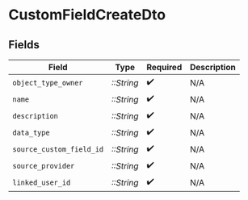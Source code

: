 # CustomFieldCreateDto


## Fields

| Field                    | Type                     | Required                 | Description              |
| ------------------------ | ------------------------ | ------------------------ | ------------------------ |
| `object_type_owner`      | *::String*               | :heavy_check_mark:       | N/A                      |
| `name`                   | *::String*               | :heavy_check_mark:       | N/A                      |
| `description`            | *::String*               | :heavy_check_mark:       | N/A                      |
| `data_type`              | *::String*               | :heavy_check_mark:       | N/A                      |
| `source_custom_field_id` | *::String*               | :heavy_check_mark:       | N/A                      |
| `source_provider`        | *::String*               | :heavy_check_mark:       | N/A                      |
| `linked_user_id`         | *::String*               | :heavy_check_mark:       | N/A                      |